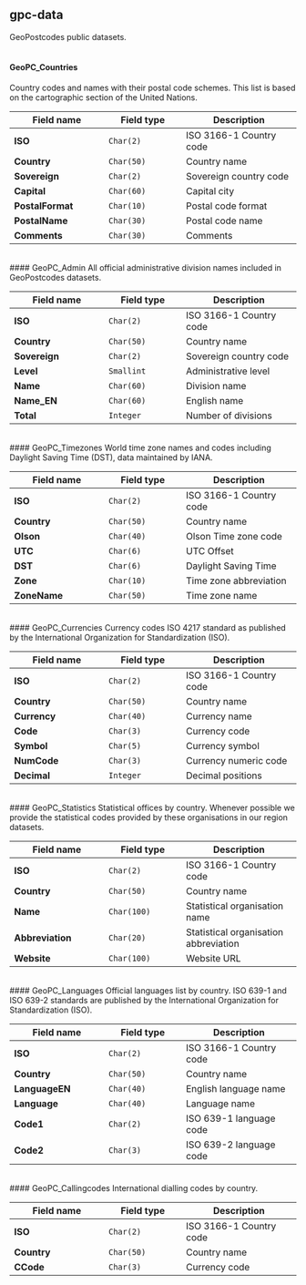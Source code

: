 ## gpc-data
GeoPostcodes public datasets.<br><br>

#### GeoPC_Countries
Country codes and names with their postal code schemes. This list is based on the cartographic section of the United Nations. 

<table class="table table-bordered table-striped">
<thead>
  <tr><th width="150">Field name</th><th width="120">Field type</th><th>Description</th></tr>
</thead>
<tbody>
  <tr><td><b>ISO</b></td><td><code>Char(2)</code></td><td>ISO 3166-1 Country code</td></tr>
  <tr><td><b>Country</b></td><td><code>Char(50)</code></td><td>Country name</td></tr>
  <tr><td><b>Sovereign</b></td><td><code>Char(2)</code></td><td>Sovereign country code</td></tr>
  <tr><td><b>Capital</b></td><td><code>Char(60)</code></td><td>Capital city</td></tr>
  <tr><td><b>PostalFormat</b></td><td><code>Char(10)</code></td><td>Postal code format</td></tr>
  <tr><td><b>PostalName</b></td><td><code>Char(30)</code></td><td>Postal code name</td></tr>
  <tr><td><b>Comments</b></td><td><code>Char(30)</code></td><td>Comments</td></tr>
</tbody>
</table>

<br>
#### GeoPC_Admin
All official administrative division names included in GeoPostcodes datasets. 

<table class="table table-bordered table-striped">
<thead>
  <tr><th width="150">Field name</th><th width="120">Field type</th><th>Description</th></tr>
</thead>
<tbody>
  <tr><td><b>ISO</b></td><td><code>Char(2)</code></td><td>ISO 3166-1 Country code</td></tr>
  <tr><td><b>Country</b></td><td><code>Char(50)</code></td><td>Country name</td></tr>
  <tr><td><b>Sovereign</b></td><td><code>Char(2)</code></td><td>Sovereign country code</td></tr>
  <tr><td><b>Level</b></td><td><code>Smallint</code></td><td>Administrative level</td></tr>
  <tr><td><b>Name</b></td><td><code>Char(60)</code></td><td>Division name</td></tr>
  <tr><td><b>Name_EN</b></td><td><code>Char(60)</code></td><td>English name</td></tr>
  <tr><td><b>Total</b></td><td><code>Integer</code></td><td>Number of divisions</td></tr>
</tbody>
</table>

<br>
#### GeoPC_Timezones
World time zone names and codes including Daylight Saving Time (DST), data maintained by IANA.

<table class="table table-bordered table-striped">
<thead>
  <tr><th width="150">Field name</th><th width="120">Field type</th><th>Description</th></tr>
</thead>
<tbody>
  <tr><td><b>ISO</b></td><td><code>Char(2)</code></td><td>ISO 3166-1 Country code</td></tr>
  <tr><td><b>Country</b></td><td><code>Char(50)</code></td><td>Country name</td></tr>
  <tr><td><b>Olson</b></td><td><code>Char(40)</code></td><td>Olson Time zone code</td></tr>
  <tr><td><b>UTC</b></td><td><code>Char(6)</code></td><td>UTC Offset</td></tr>
  <tr><td><b>DST</b></td><td><code>Char(6)</code></td><td>Daylight Saving Time</td></tr>
  <tr><td><b>Zone</b></td><td><code>Char(10)</code></td><td>Time zone abbreviation</td></tr>
  <tr><td><b>ZoneName</b></td><td><code>Char(50)</code></td><td>Time zone name</td></tr>
</tbody>
</table>

<br>
#### GeoPC_Currencies
Currency codes ISO 4217 standard as published by the International Organization for Standardization (ISO).

<table class="table table-bordered table-striped">
<thead>
  <tr><th width="150">Field name</th><th width="120">Field type</th><th>Description</th></tr>
</thead>
<tbody>
  <tr><td><b>ISO</b></td><td><code>Char(2)</code></td><td>ISO 3166-1 Country code</td></tr>
  <tr><td><b>Country</b></td><td><code>Char(50)</code></td><td>Country name</td></tr>
  <tr><td><b>Currency</b></td><td><code>Char(40)</code></td><td>Currency name</td></tr>
  <tr><td><b>Code</b></td><td><code>Char(3)</code></td><td>Currency code</td></tr>
  <tr><td><b>Symbol</b></td><td><code>Char(5)</code></td><td>Currency symbol</td></tr>
  <tr><td><b>NumCode</b></td><td><code>Char(3)</code></td><td>Currency numeric code</td></tr>
  <tr><td><b>Decimal</b></td><td><code>Integer</code></td><td>Decimal positions</td></tr>
</tbody>
</table>

<br>
#### GeoPC_Statistics
Statistical offices by country. Whenever possible we provide the statistical codes provided by these organisations in our region datasets.

<table class="table table-bordered table-striped">
<thead>
  <tr><th width="150">Field name</th><th width="120">Field type</th><th>Description</th></tr>
</thead>
<tbody>
  <tr><td><b>ISO</b></td><td><code>Char(2)</code></td><td>ISO 3166-1 Country code</td></tr>
  <tr><td><b>Country</b></td><td><code>Char(50)</code></td><td>Country name</td></tr>
  <tr><td><b>Name</b></td><td><code>Char(100)</code></td><td>Statistical organisation name</td></tr>
  <tr><td><b>Abbreviation</b></td><td><code>Char(20)</code></td><td>Statistical organisation abbreviation</td></tr>
  <tr><td><b>Website</b></td><td><code>Char(100)</code></td><td>Website URL</td></tr>
</tbody>
</table>

<br>
#### GeoPC_Languages
Official languages list by country. ISO 639-1 and ISO 639-2 standards are published by the International Organization for Standardization (ISO).

<table class="table table-bordered table-striped">
<thead>
  <tr><th width="150">Field name</th><th width="120">Field type</th><th>Description</th></tr>
</thead>
<tbody>
  <tr><td><b>ISO</b></td><td><code>Char(2)</code></td><td>ISO 3166-1 Country code</td></tr>
  <tr><td><b>Country</b></td><td><code>Char(50)</code></td><td>Country name</td></tr>
  <tr><td><b>LanguageEN</b></td><td><code>Char(40)</code></td><td>English language name</td></tr>
  <tr><td><b>Language</b></td><td><code>Char(40)</code></td><td>Language name</td></tr>
  <tr><td><b>Code1</b></td><td><code>Char(2)</code></td><td>ISO 639-1 language code</td></tr>
  <tr><td><b>Code2</b></td><td><code>Char(3)</code></td><td>ISO 639-2 language code</td></tr>
</tbody>
</table>

<br>
#### GeoPC_Callingcodes
International dialling codes by country.

<table class="table table-bordered table-striped">
<thead>
  <tr><th width="150">Field name</th><th width="120">Field type</th><th>Description</th></tr>
</thead>
<tbody>
  <tr><td><b>ISO</b></td><td><code>Char(2)</code></td><td>ISO 3166-1 Country code</td></tr>
  <tr><td><b>Country</b></td><td><code>Char(50)</code></td><td>Country name</td></tr>
  <tr><td><b>CCode</b></td><td><code>Char(3)</code></td><td>Currency code</td></tr>
</tbody>
</table>


